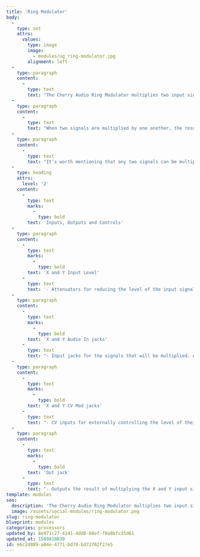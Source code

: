 ```yaml
---
title: 'Ring Modulator'
body:
  -
    type: set
    attrs:
      values:
        type: image
        image:
          - modules/ug_ring-modulator.jpg
        alignment: left
  -
    type: paragraph
    content:
      -
        type: text
        text: "The Cherry Audio Ring Modulator multiplies two input signals together, typically resulting in a metallic tone with inharmonic overtones often used to recreate pitched percussion instruments such as bells and chimes.\_\_"
  -
    type: paragraph
    content:
      -
        type: text
        text: "When two signals are multiplied by one another, the resulting signal contains only the sum and difference of the two signals and not the original signals themselves. This often results in tones with unrelated harmonics which can sound harsh or out of tune, but when dialed in carefully can create sounds and timbres hard to create with other methods.\_"
  -
    type: paragraph
    content:
      -
        type: text
        text: "It’s worth mentioning that any two signals can be multiplied by the Ring Modulator. Try multiplying two LFOs to create a more complex LFO shape or multiplying a drum beat and a synth lead!\_"
  -
    type: heading
    attrs:
      level: '2'
    content:
      -
        type: text
        marks:
          -
            type: bold
        text: 'Inputs, Outputs and Controls'
  -
    type: paragraph
    content:
      -
        type: text
        marks:
          -
            type: bold
        text: 'X and Y Input Level'
      -
        type: text
        text: '- Attenuators for reducing the level of the input signals. Changing the level of the input signals can help "dial in" the tone or timbre of the output.'
  -
    type: paragraph
    content:
      -
        type: text
        marks:
          -
            type: bold
        text: 'X and Y Audio In jacks'
      -
        type: text
        text: "- Input jacks for the signals that will be multiplied. Although labeled as audio inputs, CVs can also be multiplied to create more complex control signals and audio signals can even be multiplied by CVs.\_"
  -
    type: paragraph
    content:
      -
        type: text
        marks:
          -
            type: bold
        text: 'X and Y CV Mod jacks'
      -
        type: text
        text: "- CV inputs for externally controlling the level of their respective input signals.\_"
  -
    type: paragraph
    content:
      -
        type: text
        marks:
          -
            type: bold
        text: 'Out jack'
      -
        type: text
        text: "- Outputs the result of multiplying the X and Y input signals.\_"
template: modules
seo:
  description: 'The Cherry Audio Ring Modulator multiplies two input signals together, typically resulting in a metallic tone with inharmonic overtones often used to recreate pitched percussion instruments such as bells or chimes.'
  image: /assets/social-modules/ring-modulator.png
slug: ring-modulator
blueprint: modules
categories: processors
updated_by: 8e971c27-4141-4dd8-b8ef-f0a8bfc35d61
updated_at: 1589818839
id: e6c2d889-a84e-4771-bd78-bd72702f27e5
---
```

